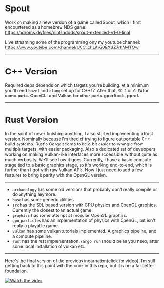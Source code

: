 Spout
=====

Work on making a new version of a game called Spout, which I first encountered as a homebrew NDS game: https://pdroms.de/files/nintendods/spout-extended-v1-0-final

Live streaming some of the programming ony my youtube channel: https://www.youtube.com/channel/UCC_zhLitvZ0EXdZ7rhAMTOw

---

C++ Version
===

Required deps depends on which targets you're building. At a minimum you'll need `bazel` and `clang` set up for C++17. After that, `SDL2` or `GLFW` for some parts. OpenGL, and Vulkan for other parts. gperftools, pprof.

---

Rust Version
===

In the spirit of never finishing anything, I also started implementing a Rust version. Nominally because I'm tired of trying to figure out portable C++ build systems. Rust's Cargo seems to be a bit easier to wrangle from multiple targets, with easier packaging. Also a dedicated set of developers working on making Vulkan-like interfaces more accessible, without quite as much verbosity. We'll see how it goes. Currently, I have a basic compute stage tied to a basic graphics stage, so it's working end-to-end, which is further than I got with raw Vulkan APIs. Now I just need to add a few features to bring it parity with the OpenGL version.

---
* `archaeology` has some old versions that probably don't really compile or do anything anymore.
* `base` has some generic utilities
* `src` has the SDL based version with CPU physics and OpenGL graphics. Currently the closest to an actual game.
* `graphics` has some attempt at modular OpenGL graphics.
* `gpu_particles` has an implementation of physics with OpenGL, but isn't really a playable game.
* `vulkan` has some vulkan tutorials implemented. A graphics pipeline, and a compute pipeline.
* `rust` has the rust implementation. `cargo run` should be all you need, after some local installation of vulkan etc.
---
Here's the final version of the previous incarnation(click for video). I'm still getting back to this point with the code in this repo, but it is on a far better foundation.

[![Watch the video](https://img.youtube.com/vi/ByFWa8JPO0c/maxresdefault.jpg)](https://youtu.be/ByFWa8JPO0c)
